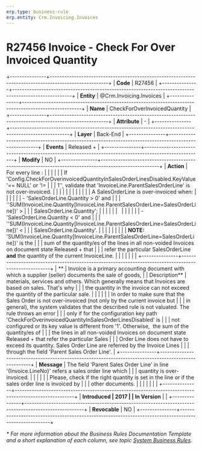```yaml
---
erp.type: business-rule
erp.entity: Crm.Invoicing.Invoices
---
```


# R27456 Invoice - Check For Over Invoiced Quantity
+---------------+------------------------------------------------------------------------------------------------------+
| **Code**      | R27456                                                                                               |
+---------------+------------------------------------------------------------------------------------------------------+
| **Entity**    | @Crm.Invoicing.Invoices                                                                              |
+---------------+------------------------------------------------------------------------------------------------------+
| **Name**      | CheckForOverInvoicedQuantity                                                                         |
+---------------+------------------------------------------------------------------------------------------------------+
| **Attribute** | \-                                                                                                   |
+---------------+------------------------------------------------------------------------------------------------------+
| **Layer**     | Back-End                                                                                             |
+---------------+------------------------------------------------------------------------------------------------------+
| **Events**    | Released +                                                                                           |
+---------------+------------------------------------------------------------------------------------------------------+
| **Modify**    | NO                                                                                                   |
+---------------+------------------------------------------------------------------------------------------------------+
| **Action**    | For every line :                                                                                     |
|               |                                                                                                      |
|               | If \'Config.CheckForOverinvoicedQuantityInSalesOrderLinesDisabled.KeyValue \'== NULL\' or \'!=       |
|               | 1\'\', validate that \'InvoiceLine.ParentSalesOrderLine\' is not over-invoiced.                      |
|               |                                                                                                      |
|               |                                                                                                      |
|               |                                                                                                      |
|               | A SalesOrderLine is over-invoiced when:                                                              |
|               |                                                                                                      |
|               | -   \'SalesOrderLine.Quantity \> 0\' and                                                             |
|               |     \'\'SUM(InvoiceLine.Quantity\[InvoiceLine.ParentSalesOrderLine=SalesOrderLine\])\' \>            |
|               |     SalesOrderLine.Quantity\';                                                                       |
|               |                                                                                                      |
|               | &nbsp;                                                                                               |
|               |                                                                                                      |
|               | -   \'SalesOrderLine.Quantity \< 0\' and                                                             |
|               |     \'\'SUM(InvoiceLine.Quantity\[InvoiceLine.ParentSalesOrderLine=SalesOrderLine\])\' \<            |
|               |     SalesOrderLine.Quantity\'.                                                                       |
|               |                                                                                                      |
|               |                                                                                                      |
|               | **NOTE:** \'SUM(InvoiceLine.Quantity\[InvoiceLine.ParentSalesOrderLine=SalesOrderLine\])\' is the    |
|               | sum of the quantity/es of the lines in all non-voided Invoices on document state Released + that     |
|               | refer the particular SalesOrderLine **and** the quantity of the current InvoiceLine.                 |
|               |                                                                                                      |
|               |                                                                                                      |
+---------------+------------------------------------------------------------------------------------------------------+
| **            | Invoice is a primary accounting document with which a supplier (seller) documents the sale of goods, |
| Description** | materials, services and others. Which generally means that Invoices are based on sales. That's why   |
|               | the quantity in the invoice can not exceed the quantity of the particular sale.                      |
|               |                                                                                                      |
|               | In order to make sure that the Sales Order is not over-invoiced (not only by the current invoice but |
|               | in general), the system validates that the described rule is not valuated. The rule throws an error  |
|               | only if for the configuration key path \'CheckForOverinvoicedQuantityInSalesOrderLinesDisabled\' is  |
|               | not configured or its key value is different from \'1\'. Otherwise,  the sum of the quantity/es of   |
|               | the lines in all non-voided Invoices on document state Released + that refer the particular Sales    |
|               | Order Line does not have to exceed its quantity. Sales Order Line are referred by the Invoice Lines  |
|               | through the field \'Parent Sales Order Line\'.                                                       |
+---------------+------------------------------------------------------------------------------------------------------+
| **Message**   | The field \'Parent Sales Order Line\' in line \'{Invoice.LineNo}\' refers a sales order line which   |
|               | quantity is over-invoiced.                                                                           |
|               |                                                                                                      |
|               | Please, check if the right quantity is set in the line or if the sales order line is invoiced by     |
|               | other documents.                                                                                     |
|               |                                                                                                      |
|               |                                                                                                      |
+---------------+------------------------------------------------------------------------------------------------------+
| **Introduced  | 2017                                                                                                 |
| In Version**  |                                                                                                      |
+---------------+------------------------------------------------------------------------------------------------------+
| **Revocable** | NO                                                                                                   |
+---------------+------------------------------------------------------------------------------------------------------+

*\* For more information about the Business Rules Documentation Template and a short explanation of each column, see
topic [System Business Rules](../templates/template-description-system-business-rules.md).*
